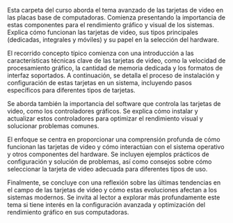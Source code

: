 Esta carpeta del curso aborda el tema avanzado de las tarjetas de video en las placas base de computadoras. Comienza presentando la importancia de estas componentes para el rendimiento gráfico y visual de los sistemas. Explica cómo funcionan las tarjetas de video, sus tipos principales (dedicadas, integrales y móviles) y su papel en la selección del hardware.

El recorrido concepto típico comienza con una introducción a las características técnicas clave de las tarjetas de video, como la velocidad de procesamiento gráfico, la cantidad de memoria dedicada y los formatos de interfaz soportados. A continuación, se detalla el proceso de instalación y configuración de estas tarjetas en un sistema, incluyendo pasos específicos para diferentes tipos de tarjetas.

Se aborda también la importancia del software que controla las tarjetas de video, como los controladores gráficos. Se explica cómo instalar y actualizar estos controladores para optimizar el rendimiento visual y solucionar problemas comunes.

El enfoque se centra en proporcionar una comprensión profunda de cómo funcionan las tarjetas de video y cómo interactúan con el sistema operativo y otros componentes del hardware. Se incluyen ejemplos prácticos de configuración y solución de problemas, así como consejos sobre cómo seleccionar la tarjeta de video adecuada para diferentes tipos de uso.

Finalmente, se concluye con una reflexión sobre las últimas tendencias en el campo de las tarjetas de video y cómo estas evoluciones afectan a los sistemas modernos. Se invita al lector a explorar más profundamente este tema si tiene interés en la configuración avanzada y optimización del rendimiento gráfico en sus computadoras.
